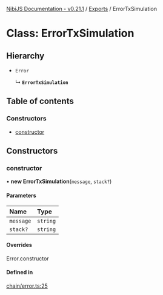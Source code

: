 [NibiJS Documentation - v0.21.1](../intro.md) / [Exports](../modules.md) / ErrorTxSimulation

# Class: ErrorTxSimulation

## Hierarchy

- `Error`

  ↳ **`ErrorTxSimulation`**

## Table of contents

### Constructors

- [constructor](ErrorTxSimulation.md#constructor)

## Constructors

### constructor

• **new ErrorTxSimulation**(`message`, `stack?`)

#### Parameters

| Name      | Type     |
| :-------- | :------- |
| `message` | `string` |
| `stack?`  | `string` |

#### Overrides

Error.constructor

#### Defined in

[chain/error.ts:25](https://github.com/NibiruChain/ts-sdk/blob/9a2ed4a/packages/nibijs/src/chain/error.ts#L25)
